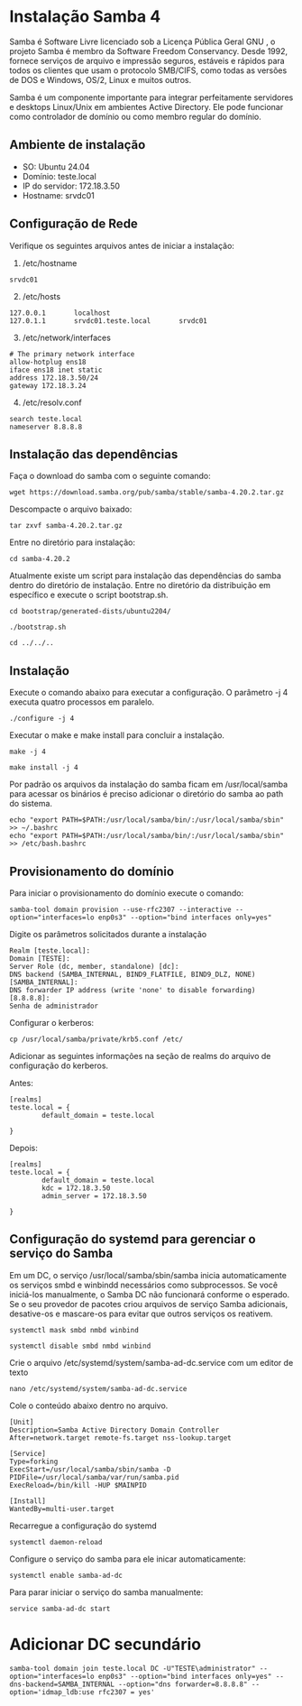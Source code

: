 # Instalação Samba 4


Samba é Software Livre licenciado sob a Licença Pública Geral GNU , o projeto Samba é membro da Software Freedom Conservancy.
Desde 1992, fornece serviços de arquivo e impressão seguros, estáveis ​​e rápidos para todos os clientes que usam o protocolo SMB/CIFS, como todas as versões de DOS e Windows, OS/2, Linux e muitos outros.

Samba é um componente importante para integrar perfeitamente servidores e desktops Linux/Unix em ambientes Active Directory. Ele pode funcionar como controlador de domínio ou como membro regular do domínio.



## Ambiente de instalação

- SO: Ubuntu 24.04
- Domínio: teste.local
- IP do servidor: 172.18.3.50
- Hostname: srvdc01



## Configuração de Rede

Verifique os seguintes arquivos antes de iniciar a instalação:

1. /etc/hostname

```
srvdc01
```

2. /etc/hosts

```
127.0.0.1       localhost
127.0.1.1       srvdc01.teste.local       srvdc01
```

3. /etc/network/interfaces

```
# The primary network interface
allow-hotplug ens18
iface ens18 inet static
address 172.18.3.50/24
gateway 172.18.3.24
```

4. /etc/resolv.conf

```
search teste.local
nameserver 8.8.8.8
```


## Instalação das dependências

Faça o download do samba com o seguinte comando:

```
wget https://download.samba.org/pub/samba/stable/samba-4.20.2.tar.gz
```

Descompacte o arquivo baixado:

```
tar zxvf samba-4.20.2.tar.gz
```


Entre no diretório para instalação:

```
cd samba-4.20.2
```

Atualmente existe um script para instalação das dependências do samba dentro do diretório de instalação. Entre no diretório da distribuição em específico e execute o script bootstrap.sh.

```
cd bootstrap/generated-dists/ubuntu2204/
```

```
./bootstrap.sh
```

```
cd ../../..
```


## Instalação


Execute o comando abaixo para executar a configuração. O parâmetro -j 4 executa quatro processos em paralelo.

```
./configure -j 4
```

Executar o make e make install para concluir a instalação.

```
make -j 4
```

```
make install -j 4
```

Por padrão os arquivos da instalação do samba ficam em /usr/local/samba
para acessar os binários é preciso adicionar o diretório do samba ao path do sistema.

```
echo "export PATH=$PATH:/usr/local/samba/bin/:/usr/local/samba/sbin" >> ~/.bashrc
echo "export PATH=$PATH:/usr/local/samba/bin/:/usr/local/samba/sbin" >> /etc/bash.bashrc
```

## Provisionamento do domínio

Para iniciar o provisionamento do domínio execute o comando:

```
samba-tool domain provision --use-rfc2307 --interactive --option="interfaces=lo enp0s3" --option="bind interfaces only=yes"
```

Digite os parâmetros solicitados durante a instalação


```
Realm [teste.local]:  
Domain [TESTE]:  
Server Role (dc, member, standalone) [dc]:  
DNS backend (SAMBA_INTERNAL, BIND9_FLATFILE, BIND9_DLZ, NONE) [SAMBA_INTERNAL]:  
DNS forwarder IP address (write 'none' to disable forwarding) [8.8.8.8]:
Senha de administrador
```


Configurar o kerberos:

```
cp /usr/local/samba/private/krb5.conf /etc/
```

Adicionar as seguintes informações na seção de realms do arquivo de configuração do kerberos.

Antes:
```
[realms]
teste.local = {
        default_domain = teste.local

}
```


Depois:

```
[realms]
teste.local = {
        default_domain = teste.local
        kdc = 172.18.3.50
        admin_server = 172.18.3.50

}
```

## Configuração do systemd para gerenciar o serviço do Samba

Em um DC, o serviço /usr/local/samba/sbin/samba inicia automaticamente os serviços smbd e winbindd necessários como subprocessos. Se você iniciá-los manualmente, o Samba DC não funcionará conforme o esperado. Se o seu provedor de pacotes criou arquivos de serviço Samba adicionais, desative-os e mascare-os para evitar que outros serviços os reativem.


```
systemctl mask smbd nmbd winbind
```

```
systemctl disable smbd nmbd winbind
```



Crie o arquivo /etc/systemd/system/samba-ad-dc.service com um editor de texto

```
nano /etc/systemd/system/samba-ad-dc.service
```

Cole o conteúdo abaixo dentro no arquivo.

```
[Unit]
Description=Samba Active Directory Domain Controller
After=network.target remote-fs.target nss-lookup.target

[Service]
Type=forking
ExecStart=/usr/local/samba/sbin/samba -D
PIDFile=/usr/local/samba/var/run/samba.pid
ExecReload=/bin/kill -HUP $MAINPID

[Install]
WantedBy=multi-user.target
```


Recarregue a configuração do systemd

```
systemctl daemon-reload
```

Configure o serviço do samba para ele inicar automaticamente:

```
systemctl enable samba-ad-dc
```


Para parar iniciar o serviço do samba manualmente:

```
service samba-ad-dc start
```

# Adicionar DC secundário

```
samba-tool domain join teste.local DC -U"TESTE\administrator" --option="interfaces=lo enp0s3" --option="bind interfaces only=yes" --dns-backend=SAMBA_INTERNAL --option="dns forwarder=8.8.8.8" --option='idmap_ldb:use rfc2307 = yes'
```
